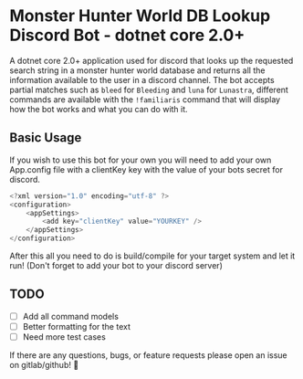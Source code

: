 # Monster Hunter World DB Lookup Discord Bot - dotnet core 2.0+

A dotnet core 2.0+ application used for discord that looks up the requested search string in a monster hunter world database and returns all the information available to the user in a discord channel. The bot accepts partial matches such as `bleed` for `Bleeding` and `luna` for `Lunastra`, different commands are available with the `!familiaris` command that will display how the bot works and what you can do with it.

## Basic Usage

If you wish to use this bot for your own you will need to add your own App.config file with a clientKey key with the value of your bots secret for discord.

```cs
<?xml version="1.0" encoding="utf-8" ?>
<configuration>
    <appSettings>
        <add key="clientKey" value="YOURKEY" />
    </appSettings>
</configuration>
```

After this all you need to do is build/compile for your target system and let it run! (Don't forget to add your bot to your discord server)

## TODO

- [ ] Add all command models
- [ ] Better formatting for the text
- [ ] Need more test cases

If there are any questions, bugs, or feature requests please open an issue on gitlab/github! :dog:
